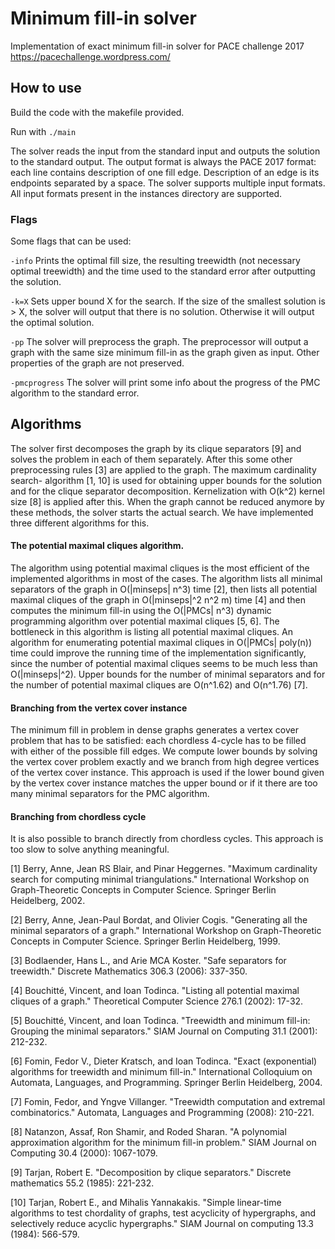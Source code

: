 # Minimum fill-in solver

Implementation of exact minimum fill-in solver for PACE challenge 2017 https://pacechallenge.wordpress.com/

## How to use

Build the code with the makefile provided.

Run with `./main`

The solver reads the input from the standard input and outputs the solution to the standard output. The output format is always the PACE 2017 format: each line contains description of one fill edge. Description of an edge is its endpoints separated by a space. The solver supports multiple input formats. All input formats present in the instances directory are supported.

### Flags

Some flags that can be used:

`-info` Prints the optimal fill size, the resulting treewidth (not necessary optimal treewidth) and the time used to the standard error after outputting the solution.

`-k=X` Sets upper bound X for the search. If the size of the smallest solution is > X, the solver will output that there is no solution. Otherwise it will output the optimal solution.

`-pp` The solver will preprocess the graph. The preprocessor will output a graph with the same size minimum fill-in as the graph given as input. Other properties of the graph are not preserved.

`-pmcprogress` The solver will print some info about the progress of the PMC algorithm to the standard error.

## Algorithms

The solver first decomposes the graph by its clique separators [9] and solves the problem in each of them separately. After this some other preprocessing rules [3] are applied to the graph. The maximum cardinality search- algorithm [1, 10] is used for obtaining upper bounds for the solution and for the clique separator decomposition. Kernelization with O(k^2) kernel size [8] is applied after this. When the graph cannot be reduced anymore by these methods, the solver starts the actual search. We have implemented three different algorithms for this.

#### The potential maximal cliques algorithm.

The algorithm using potential maximal cliques is the most efficient of the implemented algorithms in most of the cases. The algorithm lists all minimal separators of the graph in O(|minseps| n^3) time [2], then lists all potential maximal cliques of the graph in O(|minseps|^2 n^2 m) time [4] and then computes the minimum fill-in using the O(|PMCs| n^3) dynamic programming algorithm over potential maximal cliques [5, 6]. The bottleneck in this algorithm is listing all potential maximal cliques. An algorithm for enumerating potential maximal cliques in O(|PMCs| poly(n)) time could improve the running time of the implementation significantly, since the number of potential maximal cliques seems to be much less than O(|minseps|^2). Upper bounds for the number of minimal separators and for the number of potential maximal cliques are O(n^1.62) and O(n^1.76) [7].

#### Branching from the vertex cover instance

The minimum fill in problem in dense graphs generates a vertex cover problem that has to be satisfied: each chordless 4-cycle has to be filled with either of the possible fill edges. We compute lower bounds by solving the vertex cover problem exactly and we branch from high degree vertices of the vertex cover instance. This approach is used if the lower bound given by the vertex cover instance matches the upper bound or if it there are too many minimal separators for the PMC algorithm.

#### Branching from chordless cycle

It is also possible to branch directly from chordless cycles. This approach is too slow to solve anything meaningful.


[1] Berry, Anne, Jean RS Blair, and Pinar Heggernes. "Maximum cardinality search for computing minimal triangulations." International Workshop on Graph-Theoretic Concepts in Computer Science. Springer Berlin Heidelberg, 2002.

[2] Berry, Anne, Jean-Paul Bordat, and Olivier Cogis. "Generating all the minimal separators of a graph." International Workshop on Graph-Theoretic Concepts in Computer Science. Springer Berlin Heidelberg, 1999.

[3] Bodlaender, Hans L., and Arie MCA Koster. "Safe separators for treewidth." Discrete Mathematics 306.3 (2006): 337-350.

[4] Bouchitté, Vincent, and Ioan Todinca. "Listing all potential maximal cliques of a graph." Theoretical Computer Science 276.1 (2002): 17-32.

[5] Bouchitté, Vincent, and Ioan Todinca. "Treewidth and minimum fill-in: Grouping the minimal separators." SIAM Journal on Computing 31.1 (2001): 212-232.

[6] Fomin, Fedor V., Dieter Kratsch, and Ioan Todinca. "Exact (exponential) algorithms for treewidth and minimum fill-in." International Colloquium on Automata, Languages, and Programming. Springer Berlin Heidelberg, 2004.

[7] Fomin, Fedor, and Yngve Villanger. "Treewidth computation and extremal combinatorics." Automata, Languages and Programming (2008): 210-221.

[8] Natanzon, Assaf, Ron Shamir, and Roded Sharan. "A polynomial approximation algorithm for the minimum fill-in problem." SIAM Journal on Computing 30.4 (2000): 1067-1079.

[9] Tarjan, Robert E. "Decomposition by clique separators." Discrete mathematics 55.2 (1985): 221-232.

[10] Tarjan, Robert E., and Mihalis Yannakakis. "Simple linear-time algorithms to test chordality of graphs, test acyclicity of hypergraphs, and selectively reduce acyclic hypergraphs." SIAM Journal on computing 13.3 (1984): 566-579.


